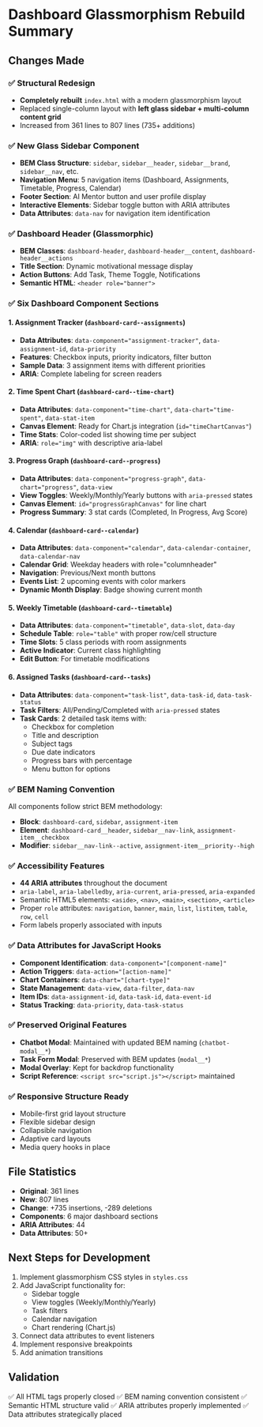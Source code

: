 # Dashboard Glassmorphism Rebuild Summary

## Changes Made

### ✅ Structural Redesign
- **Completely rebuilt** `index.html` with a modern glassmorphism layout
- Replaced single-column layout with **left glass sidebar + multi-column content grid**
- Increased from 361 lines to 807 lines (735+ additions)

### ✅ New Glass Sidebar Component
- **BEM Class Structure**: `sidebar`, `sidebar__header`, `sidebar__brand`, `sidebar__nav`, etc.
- **Navigation Menu**: 5 navigation items (Dashboard, Assignments, Timetable, Progress, Calendar)
- **Footer Section**: AI Mentor button and user profile display
- **Interactive Elements**: Sidebar toggle button with ARIA attributes
- **Data Attributes**: `data-nav` for navigation item identification

### ✅ Dashboard Header (Glassmorphic)
- **BEM Classes**: `dashboard-header`, `dashboard-header__content`, `dashboard-header__actions`
- **Title Section**: Dynamic motivational message display
- **Action Buttons**: Add Task, Theme Toggle, Notifications
- **Semantic HTML**: `<header role="banner">`

### ✅ Six Dashboard Component Sections

#### 1. Assignment Tracker (`dashboard-card--assignments`)
- **Data Attributes**: `data-component="assignment-tracker"`, `data-assignment-id`, `data-priority`
- **Features**: Checkbox inputs, priority indicators, filter button
- **Sample Data**: 3 assignment items with different priorities
- **ARIA**: Complete labeling for screen readers

#### 2. Time Spent Chart (`dashboard-card--time-chart`)
- **Data Attributes**: `data-component="time-chart"`, `data-chart="time-spent"`, `data-stat-item`
- **Canvas Element**: Ready for Chart.js integration (`id="timeChartCanvas"`)
- **Time Stats**: Color-coded list showing time per subject
- **ARIA**: `role="img"` with descriptive aria-label

#### 3. Progress Graph (`dashboard-card--progress`)
- **Data Attributes**: `data-component="progress-graph"`, `data-chart="progress"`, `data-view`
- **View Toggles**: Weekly/Monthly/Yearly buttons with `aria-pressed` states
- **Canvas Element**: `id="progressGraphCanvas"` for line chart
- **Progress Summary**: 3 stat cards (Completed, In Progress, Avg Score)

#### 4. Calendar (`dashboard-card--calendar`)
- **Data Attributes**: `data-component="calendar"`, `data-calendar-container`, `data-calendar-nav`
- **Calendar Grid**: Weekday headers with role="columnheader"
- **Navigation**: Previous/Next month buttons
- **Events List**: 2 upcoming events with color markers
- **Dynamic Month Display**: Badge showing current month

#### 5. Weekly Timetable (`dashboard-card--timetable`)
- **Data Attributes**: `data-component="timetable"`, `data-slot`, `data-day`
- **Schedule Table**: `role="table"` with proper row/cell structure
- **Time Slots**: 5 class periods with room assignments
- **Active Indicator**: Current class highlighting
- **Edit Button**: For timetable modifications

#### 6. Assigned Tasks (`dashboard-card--tasks`)
- **Data Attributes**: `data-component="task-list"`, `data-task-id`, `data-task-status`
- **Task Filters**: All/Pending/Completed with `aria-pressed` states
- **Task Cards**: 2 detailed task items with:
  - Checkbox for completion
  - Title and description
  - Subject tags
  - Due date indicators
  - Progress bars with percentage
  - Menu button for options

### ✅ BEM Naming Convention
All components follow strict BEM methodology:
- **Block**: `dashboard-card`, `sidebar`, `assignment-item`
- **Element**: `dashboard-card__header`, `sidebar__nav-link`, `assignment-item__checkbox`
- **Modifier**: `sidebar__nav-link--active`, `assignment-item__priority--high`

### ✅ Accessibility Features
- **44 ARIA attributes** throughout the document
- `aria-label`, `aria-labelledby`, `aria-current`, `aria-pressed`, `aria-expanded`
- Semantic HTML5 elements: `<aside>`, `<nav>`, `<main>`, `<section>`, `<article>`
- Proper `role` attributes: `navigation`, `banner`, `main`, `list`, `listitem`, `table`, `row`, `cell`
- Form labels properly associated with inputs

### ✅ Data Attributes for JavaScript Hooks
- **Component Identification**: `data-component="[component-name]"`
- **Action Triggers**: `data-action="[action-name]"`
- **Chart Containers**: `data-chart="[chart-type]"`
- **State Management**: `data-view`, `data-filter`, `data-nav`
- **Item IDs**: `data-assignment-id`, `data-task-id`, `data-event-id`
- **Status Tracking**: `data-priority`, `data-task-status`

### ✅ Preserved Original Features
- **Chatbot Modal**: Maintained with updated BEM naming (`chatbot-modal__*`)
- **Task Form Modal**: Preserved with BEM updates (`modal__*`)
- **Modal Overlay**: Kept for backdrop functionality
- **Script Reference**: `<script src="script.js"></script>` maintained

### ✅ Responsive Structure Ready
- Mobile-first grid layout structure
- Flexible sidebar design
- Collapsible navigation
- Adaptive card layouts
- Media query hooks in place

## File Statistics
- **Original**: 361 lines
- **New**: 807 lines
- **Change**: +735 insertions, -289 deletions
- **Components**: 6 major dashboard sections
- **ARIA Attributes**: 44
- **Data Attributes**: 50+

## Next Steps for Development
1. Implement glassmorphism CSS styles in `styles.css`
2. Add JavaScript functionality for:
   - Sidebar toggle
   - View toggles (Weekly/Monthly/Yearly)
   - Task filters
   - Calendar navigation
   - Chart rendering (Chart.js)
3. Connect data attributes to event listeners
4. Implement responsive breakpoints
5. Add animation transitions

## Validation
✅ All HTML tags properly closed
✅ BEM naming convention consistent
✅ Semantic HTML structure valid
✅ ARIA attributes properly implemented
✅ Data attributes strategically placed
